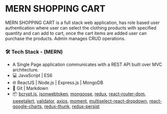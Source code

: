 # MERN SHOPPING CART

MERN SHOPPING CART is a full stack web application, has role based user authentication where user can select the clothing products with specified quantity and can add to cart, once the cart items are added user can purchase the products. Admin manages CRUD operations.   

### 🛠 Tech Stack - (MERN)

- A Single Page application communicates with a REST API built over MVC architecture.
- 💻 JavaScript | ES6
- 🌐 ReactJS | Node.js | Express.js | MongoDB
- 🔧 Git | Markdown
- 📦  [bcrypt.js](https://www.npmjs.com/package/bcryptjs), [jsonwebtoken](https://www.npmjs.com/package/jsonwebtoken), [mongoose](https://www.npmjs.com/package/mongoose), [redux](https://github.com/reduxjs/redux), [react-router-dom](https://www.npmjs.com/package/react-router-dom), [sweetalert](https://sweetalert.js.org/), [validator](https://www.npmjs.com/package/validator), [axios](https://www.npmjs.com/package/axios), [moment](https://www.npmjs.com/package/moment), [multiselect-react-dropdown](https://www.npmjs.com/package/multiselect-react-dropdown), [react-google-charts](https://www.npmjs.com/package/react-google-charts), [redux-thunk](https://github.com/reduxjs/redux-thunk), [redux-persist](https://github.com/rt2zz/redux-persist)
